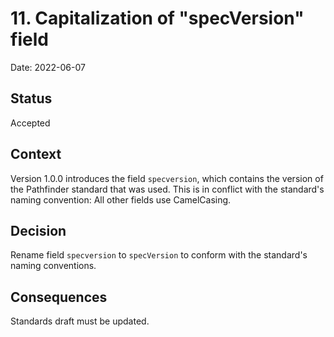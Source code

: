 # 11. Capitalization of "specVersion" field

Date: 2022-06-07

## Status

Accepted

## Context

Version 1.0.0 introduces the field `specversion`, which contains the version of the Pathfinder standard that was used.
This is in conflict with the standard's naming convention: All other fields use CamelCasing.

## Decision

Rename field `specversion` to `specVersion` to conform with the standard's naming conventions.

## Consequences

Standards draft must be updated.
